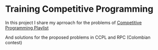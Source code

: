 # Training Competitive Programming

In this project I share my aprroach for the problems of [Competitive Programming Playlist]

And solutions for the proposed problems in CCPL and RPC (Colombian contest)



[Competitive Programming Playlist]: https://www.commonlounge.com/discussion/5d2822257dfa49328d85fd27cf114441
